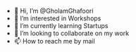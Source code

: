 - 👋 Hi, I’m @GholamGhafoori
- 👀 I’m interested in Workshops
- 🌱 I’m currently learning Startups
- 💞️ I’m looking to collaborate on my work     
- 📫 How to reach me by mail                                                                                                                                     
 
<!---
GholamGhafoori/GholamGhafoori is a ✨ special ✨ repository because its `README.md` (this file) appears on your GitHub profile.
You can click the Preview link to take a look at your changes.
--->
